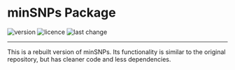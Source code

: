 # minSNPs Package
![version](https://img.shields.io/github/v/release/ludwigHoon/MinSNPs?sort=semver)
![licence](https://img.shields.io/badge/licence-MIT-blue)
![last change](https://img.shields.io/github/last-commit/ludwigHoon/MinSNPs)

***

This is a rebuilt version of minSNPs. Its functionality is similar to the original repository, but has cleaner code and less dependencies. 